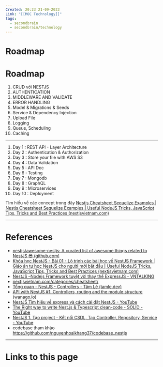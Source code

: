 ```yaml
---
Created: 20:23 21-09-2023
Link: "[[MOC Technology]]"
tags:
  - secondbrain
  - secondbrain/technology
---
```


# Roadmap

# Roadmap

1. CRUD với NESTJS
2. AUTHENTICATION
3. MIDDLEWARE AND VALIDATE
4. ERROR HANDLING
5. Model & Migrations & Seeds
6. Service & Dependency Injection
7. Upload File
8. Logging
9. Queue, Scheduling
10. Caching


--- 
1. Day 1 : REST API - Layer Architecture
2. Day 2 : Authentication & Authorization
3. Day 3 : Store your file with AWS S3
4. Day 4 : Data Validation
5. Day 5 : API Doc
6. Day 6 : Testing
7. Day 7 : Mongodb
8. Day 8 : GraphQL
9. Day 9 : Microservices
10. Day 10 : Deployment


Tìm hiểu về các concept trong đây [Nestjs Cheatsheet Sequelize Examples | Nestjs Cheatsheet Sequelize Examples | Useful NodeJS Tricks, JavaScript Tips, Tricks and Best Practices (nextjsvietnam.com)](https://nextjsvietnam.com/post/nestjs-cheatsheet-sequelize-examples/)



--- 
# References
- [nestjs/awesome-nestjs: A curated list of awesome things related to NestJS 😎 (github.com)](https://github.com/nestjs/awesome-nestjs)
- [Khóa học NestJS - Bài 01 - Lộ trình các bài học về NestJS Framework | Giáo án tự học NestJS cho người mới bắt đầu | Useful NodeJS Tricks, JavaScript Tips, Tricks and Best Practices (nextjsvietnam.com)](https://nextjsvietnam.com/post/khoa-hoc-nestjs/)
- [NestJS –Nodejs Framework tuyệt vời thay thế ExpressJS - VNTALKING](https://vntalking.com/nestjs-nodejs-framework-tuyet-voi-thay-the-expressjs.html)
- [nextjsvietnam.com/categories/cheatsheet/](https://nextjsvietnam.com/categories/cheatsheet/)
- [Tổng quan - NestJS - Controllers - Tâm Lê (tamle.dev)](https://tamle.dev/2021/04/02/tong-quan-nestjs/2/#Dieu_kien_tien_quyet)
- [API with NestJS #1. Controllers, routing and the module structure (wanago.io)](https://wanago.io/2020/05/11/nestjs-api-controllers-routing-module/)
- [NestJS Tìm hiểu về express và cách cài đặt NestJS - YouTube](https://www.youtube.com/watch?v=r1wiNS8YIxY&list=PLBDM9hnrmIVZ0HkYOZk5lBrGuGoEZ7Yfm)
- [The Right way to write Nest.js & Typescript clean-code - SOLID - YouTube](https://www.youtube.com/watch?v=vE74gnv4VlY&t=82s)
- [NestJS 1. Tạo project - Kết nối CSDL, Tạo Controller, Repository, Service - YouTube](https://www.youtube.com/watch?v=7c6uv6ZBiPk&list=PLybp0rGPozccefR7mVrsFLm2gtTO7BEFQ)
- codebase tham khảo https://github.com/nguyenhoaikhang37/codebase_nestjs

--- 
# Links to this page

